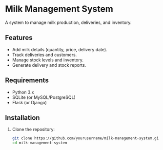 # Milk Management System

A system to manage milk production, deliveries, and inventory.

## Features

- Add milk details (quantity, price, delivery date).
- Track deliveries and customers.
- Manage stock levels and inventory.
- Generate delivery and stock reports.

## Requirements

- Python 3.x
- SQLite (or MySQL/PostgreSQL)
- Flask (or Django)

## Installation

1. Clone the repository:

   ```bash
   git clone https://github.com/yourusername/milk-management-system.git
   cd milk-management-system
